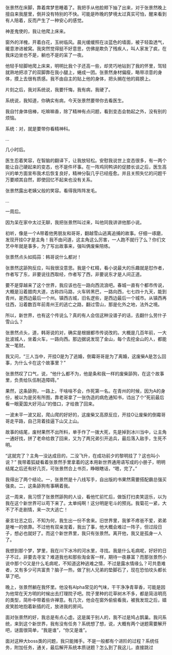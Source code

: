 张景然在床脚，靠着席梦思睡着了。我把手从他脸颊下抽了出来，对于张景然晚上擅自来我屋里，倒并没有特别的不快。可能是昨晚的梦境太过真实可怕，醒来看到有人陪着，反而产生了一种安心的感觉。

神差鬼使的，我让他爬上床来。

窗外的洋槐，开着白花，玉树临风。晨光缓缓照在淡蓝色的墙面，被子轻盈透气，暖意渗进被窝。我突然觉得挺不好意思，仿佛是欺负了残疾人，叫人家发了疯，在我床边坐也不是，躺也不是的呆了一夜。

他轻手轻脚地爬上床来，明明比我个子还高一些，却灵巧地钻到了我的怀里，驾轻就熟地把凉了的双脚靠在我小腿上，蜷成一团。张景然身材偏瘦，略带凉意的身体，摸上去很有质感。我不由自主的贴上他的身体，把头搁在他的肩膀上。

片刻之后，我对系统说，我要忏悔，我有病，我硬了。

系统说，我知道，你确实有病，今天张景然要带你去看医生。

我自忖身体倍棒，吃嘛嘛香，除了精神有点问题，看到变态会勃起之外，没有别的烦恼。

系统：对，就是要带你看精神科。

...

几小时后。

医生忍着笑容，在智脑的翻译下，让我放轻松。安慰我说世上变态很多，有一两个能让自己硬起来的变态，也不是件坏事。在一阵鸡同鸭讲的促膝长谈之后，医生高兴的单方面宣布我术后恢复良好，精神分裂几乎已经痊愈。并且关照失忆的问题千万要顺其自然，即使回忆不起来也没有关系。

张景然露出老姨父般的笑容。看得我阵阵发毛。

...

一周后。

因为呆在家中太过无聊，我把张景然叫过来，叫他同我讲讲他那小说。

初听，像是一个A带着他男朋友和哥哥，翻越雪山逃离追捕的故事。仔细一琢磨，发现开挂O才是主角！我不由问道，这主角这么厉害，一人跑不就行了么？你们文艺中年就是事多，为了写出故事来，强叫俩废柴陪练。

张景然点头如捣蒜：韩哥说什么都对！

张景然这舔狗反应，叫我很没意思。我是个杠精，看小说最大的乐趣就是怼作者，作者写了东，非要说往西取经，作者写了西，非要说东才是人间正道。

要不是穿越来了这个世界，我应该也在一路向西流浪吧。春城一直有个都市传说，大概是沿着腊肉大道，古称四马路，火车转黑巴，一路向西，七七四十九天，能到青州，是西边最后一个州。镇西古城，旧名逻些，是西边最后一个城市。从镇西再往西，沿着数百年前青州王的逃亡之路，翻过雪山，那是化外之地，法外之境。

所以，新世界，也有这个传说么？真的有人会信这种没谱子的话，去翻什么劳什子雪山么？

张景然点头，道，韩哥说的对，确实是根据都市传说改的。大概是几百年前，一大批波城人，坐着火车，一路向西。那边据说发现了金山，每个去挖金山的人，都能发一笔财。

我又问，“三人当中，开挂O是为了逃婚，倒霉哥哥是为了离婚，这废柴A是怎么回事，为什么卡在这个故事里？”

张景然叹了口气，说，“他什么都不为，他是条和我一样的废柴舔狗，在这个故事里，负责给队伍制造障碍。”

果然，这条舔狗，一路上，干啥啥不会，作死第一名。在青州的时候，因为A的身份，被以为是另有所图，靠老哥拿了一张伪造的病危通知书，诌出了个“死前最后看一眼夏国大好河山”的借口，才给救了回来。

一波未平一波又起，爬山爬的好好的，这废柴又高原反应，开挂O让废柴的倒霉哥哥走平路，自己背着挂逼下山又上山。

故事的结尾，废材果然不出所料，单手作了一拨大死，先是掉到冰川当中，让主角一通好找，拼了老命给救了回来，又为了两兄弟引开追兵，最后落入敌手，生死不明。

“这就完了？主角一没达成目的，二没飞升，在成功前夕的黎明挂了？这也叫小说？” 我带着狐疑看着张景然手里拿着的这本用新世界通用语写成的小册子，明明结尾之后还有好几页，可张景然合上书页，睁眼瞎话，“嗯，完了。”

我得出了两个结论。一，张景然是十八线写手，自出版的书果然需要搭配霸总强买强卖。二，这条舔狗有事瞒着我。

这一周来，我习惯了张景然舔狗的人设，看他忙前忙后，做饭打扫卖笑逗乐，以为我在这个新世界可以苟下来了。太单纯啊！这分明是宅斗的预兆。我菊花一紧，大不了不走剧情，来一次大逃亡！

豪言壮志之后，不知为何，我生出一份不舍来。旧世界里，我爹不疼爸不爱，弟弟是唯一的依靠。不过他有双亲宠着，我出了事，他大概会难过一阵子，但过段日子，想必也就好了。而这个新世界里，我只有张景然。离开他，我又是孤身一人了。

我想到那个梦，梦里，我在川下冰冷的河水里，寻找。我是什么毛病呢，好好的日子不过，非要去寻宝？难道我也和那些淘金客一样，期待一夜暴富？而那张景然小说中那个O又是什么毛病呢，不知道这种逃难之情，不过是露水情缘么？可共患难者，又有多少可共富贵？脑子一热，做了别人兄弟的垫脚石了，现在恐怕坟头都长草了吧。

晚上，张景然躺在我怀里。他没有Alpha常见的气味，干干净净青草香，可能是因为他常在天方明的时候出去打理院子吧。院子里种的花草树木不多，都是简洁明亮的类型，简朴中带着些许禅意。有几次，他会在窗外偷偷看我，被我发现之后，嬉皮笑脸地抱着新插的花，放进我的房间。

面对张景然的好，我总是有点心虚。这是属于别人的，我不过是鸠占鹊巢。我问系统，来到这个新世界，我有没有任务？系统想了想，说，大概有两个谜题需要解开吧，谜面很简单，“我是谁”，“你又是谁”。

面对这种大boss类的问题，我只能摊手。不是一般都有个进阶的过程？系统任务，附加任务，通关，最后解开系统本质谜题？怎么到了我这儿，直接跳过